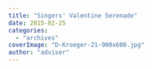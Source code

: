 ```yaml
---
title: "Singers' Valentine Serenade"
date: 2015-02-25
categories: 
  - "archives"
coverImage: "D-Kroeger-21-900x600.jpg"
author: "adviser"
---
```



